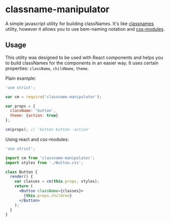 classname-manipulator
=====================

A simple javascript utility for building classNames. It's like [classnames](https://www.npmjs.com/package/classnames) utility, however it allows you to use bem-naming notation and [css-modules](https://github.com/css-modules/css-modules).

## Usage

This utility was designed to be used with React components and helps you to build classNames for the components in an easier way. It uses certain properties: `className`, `childName`, `theme`.

Plain example:

```javascript
'use strict';

var cm = require('classname-manipulator');

var props = {
  className: 'button',
  theme: {action: true}
};

cm(props); // 'button button--action'
```

Using react and css-modules:

```jsx
'use strict';

import cm from 'classname-manipulator';
import styles from './Button.css';

class Button {
  render() {
    var classes = cm(this.props, styles);
    return (
      <Button className={classes}>
        {this.props.children}
      </Button>
    );
  }
}
```
